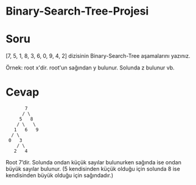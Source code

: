 # Binary-Search-Tree-Projesi

# Soru

[7, 5, 1, 8, 3, 6, 0, 9, 4, 2] dizisinin Binary-Search-Tree aşamalarını yazınız.

Örnek: root x'dir. root'un sağından y bulunur. Solunda z bulunur vb.

# Cevap

           7
          / \ 
         5   8 
        / \   \ 
       1   6   9
      / \
     0   3
        / \
       2   4
       
Root 7’dir. Solunda ondan küçük sayılar bulunurken sağında ise ondan büyük sayılar bulunur. (5 kendisinden küçük olduğu için solunda 8 ise kendisinden büyük olduğu için sağındadır.)
